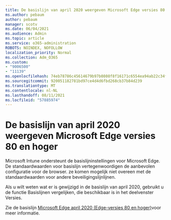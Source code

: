 ```yaml
---
title: De basislijn van april 2020 weergeven Microsoft Edge versies 80 en hoger
ms.author: pebaum
author: pebaum
manager: scotv
ms.date: 06/04/2021
ms.audience: Admin
ms.topic: article
ms.service: o365-administration
ROBOTS: NOINDEX, NOFOLLOW
localization_priority: Normal
ms.collection: Adm_O365
ms.custom:
- "9006500"
- "11139"
ms.openlocfilehash: 74eb78786c45614679b97b0808f8f16171c6554ea94ab22c34f2c45766123662
ms.sourcegitcommit: 920051182781bd97ce4d4d6fbd268cb37b84d239
ms.translationtype: MT
ms.contentlocale: nl-NL
ms.lasthandoff: 08/11/2021
ms.locfileid: "57885974"
---
```

# <a name="view-the-april-2020-baseline-for-microsoft-edge-versions-80-and-later"></a>De basislijn van april 2020 weergeven Microsoft Edge versies 80 en hoger

Microsoft Intune ondersteunt de basislijninstellingen voor Microsoft Edge. De standaardwaarden voor basislijn vertegenwoordigen de aanbevolen configuratie voor de browser. ze komen mogelijk niet overeen met de standaardwaarden voor andere beveiligingslijnlijnen.

Als u wilt weten wat er is gewijzigd in de basislijn van april 2020, gebruikt u de functie Basislijnen vergelijken, die beschikbaar is in het deelvenster Versies.

Zie de basislijn [Microsoft Edge april 2020 (Edge-versies 80 en hoger)](https://docs.microsoft.com/mem/intune/protect/security-baseline-settings-edge?pivots=edge-april-2020)voor meer informatie.